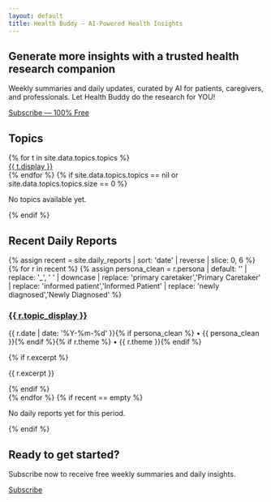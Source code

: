 ```yaml
---
layout: default
title: Health Buddy — AI-Powered Health Insights
---
```


<link href="https://cdn.jsdelivr.net/npm/bootstrap@5.3.3/dist/css/bootstrap.min.css" rel="stylesheet">
<link rel="stylesheet" href="{{ '/assets/styles.css' | relative_url }}">

<section class="py-5 bg-light text-center hero">
  <div class="container">
    <h1 class="display-5 fw-bold">Generate more insights with a trusted health research companion</h1>
    <p class="lead mt-3">Weekly summaries and daily updates, curated by AI for patients, caregivers, and professionals. Let Health Buddy do the research for YOU!</p>
    <div class="mt-4">
      <a href="{{ '/subscribe' | relative_url }}" class="btn btn-primary btn-lg px-4">Subscribe — 100% Free</a>
    </div>
  </div>
</section>

<section class="py-5 bg-light">
  <div class="container">
    <h2 class="mb-4">Topics</h2>
    <div class="row g-3">
      {% for t in site.data.topics.topics %}
      <div class="col-md-6 col-lg-4">
        <a class="list-group-item list-group-item-action p-3 shadow-sm d-block rounded text-decoration-none"
           href="{{ '/topics/' | append: t.slug | append: '/' | relative_url }}">
          <span class="fw-semibold">{{ t.display }}</span>
        </a>
      </div>
      {% endfor %}
      {% if site.data.topics.topics == nil or site.data.topics.topics.size == 0 %}
      <p class="text-muted">No topics available yet.</p>
      {% endif %}
    </div>
  </div>
</section>

<section class="py-5">
  <div class="container">
    <h2 class="mb-4">Recent Daily Reports</h2>
    <div class="row g-4">
      {% assign recent = site.daily_reports | sort: 'date' | reverse | slice: 0, 6 %}
      {% for r in recent %}
      {% assign persona_clean = r.persona | default: '' | replace: '_', ' ' | downcase | replace: 'primary caretaker','Primary Caretaker' | replace: 'informed patient','Informed Patient' | replace: 'newly diagnosed','Newly Diagnosed' %}
      <div class="col-md-6 col-lg-4">
        <div class="card h-100 shadow-sm">
          <div class="card-body">
            <h3 class="card-title h6 mb-2">
              <a class="stretched-link text-decoration-none" href="{{ r.url | relative_url }}">{{ r.topic_display }}</a>
            </h3>
            <p class="card-text small mb-2">
              {{ r.date | date: '%Y-%m-%d' }}{% if persona_clean %} • {{ persona_clean }}{% endif %}{% if r.theme %} • {{ r.theme }}{% endif %}
            </p>
            {% if r.excerpt %}
              <p class="card-text clamp-3">{{ r.excerpt }}</p>
            {% endif %}
          </div>
        </div>
      </div>
      {% endfor %}
      {% if recent == empty %}
      <p class="text-muted">No daily reports yet for this period.</p>
      {% endif %}
    </div>
  </div>
</section>

<section class="py-5 bg-primary text-white text-center">
  <div class="container">
    <h2 class="mb-3">Ready to get started?</h2>
    <p class="lead mb-4">Subscribe now to receive free weekly summaries and daily insights.</p>
    <a href="{{ '/subscribe' | relative_url }}" class="btn btn-light btn-lg px-4">Subscribe</a>
  </div>
</section>
